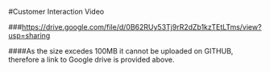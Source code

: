 #Customer Interaction Video 

###https://drive.google.com/file/d/0B62RUy53Tj9rR2dZb1kzTEtLTms/view?usp=sharing

####As the size excedes 100MB it cannot be uploaded on GITHUB, therefore a link to Google drive is provided above.